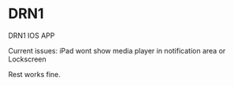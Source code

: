 # DRN1
DRN1 IOS APP


Current issues:
iPad wont show media player in notification area or Lockscreen 

Rest works fine.
